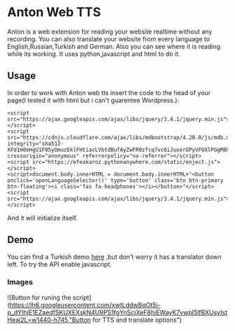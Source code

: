 # Anton Web TTS
Anton is a web extension for reading your website realtime without any recording. You can also translate your website from every language to English,Russian,Turkish and German.
Also you can see where it is reading while its working. It uses python,javascript and html to do it. 

## Usage
In order to work with Anton web tts insert the code to the head of your page(I tested it with html but i can't guarentee Wordpress.):
```
<script src="https://ajax.googleapis.com/ajax/libs/jquery/3.4.1/jquery.min.js"></script>
<script src="https://cdnjs.cloudflare.com/ajax/libs/mdbootstrap/4.20.0/js/mdb.min.js" integrity="sha512-XFd1m0eHgU1F05yOmuzEklFHtiacLVbtdBufAyZwFR0zfcq7vc6iJuxerGPyVFOXlPGgM8Uhem9gwzMI8SJ5uw==" crossorigin="anonymous" referrerpolicy="no-referrer"></script>
<script src="https://efeakaroz.pythonanywhere.com/static/enject.js"></script>
<script>document.body.innerHTML = document.body.innerHTML+"<button onclick='openLanguageSelector()' type='button' class='btn btn-primary btn-floating'><i class='fas fa-headphones'></i></button>"</script>
<script src="https://ajax.googleapis.com/ajax/libs/jquery/3.4.1/jquery.min.js"></script>
```
And it will initialize itself.

## Demo
You can find a Turkish demo [here](https://engineen.pythonanywhere.com/the_thing) ,but don't worry it has a translator down left. To try the API enable javascript.

### Images
![Button for runing the script](https://lh6.googleusercontent.com/xwtLddwBqOt5i-p_dYIhjE1EZaedfSKUXEXskN4U9PS1fgYnScjXeF8hiEWayK7vwpI5lfBXUsyIstHeaj2L=w1440-h745,"Button for TTS and translate options")
